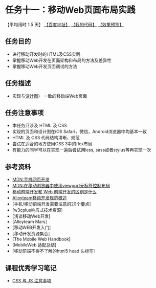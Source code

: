 # 任务十一：移动Web页面布局实践
【平均用时 1.5 天】
[【百度地址】](http://ife.baidu.com/course/detail/id/116)
[【我的代码】](https://github.com/baoyuzhang/IFE2017/tree/master/IFE_xiaowei/IFE_xiaowei_task11)
[【效果预览】](https://baoyuzhang.github.io/IFE2017/IFE_xiaowei/IFE_xiaowei_task11/IFE_xiaowei_task11.html)

## 任务目的
- 进行移动开发时的HTML及CSS实践
- 掌握移动Web开发在页面架构和布局的方法及差异性
- 掌握移动Web开发页面调试的方法

## 任务描述
- 实现与[设计图](task_1_11_1.jpg)） 一致的移动端Web页面

## 任务注意事项
- 本任务只涉及 HTML 及 CSS
- 实现的页面和设计图在iOS Safari，微信，Android浏览器中均基本一致
- HTML 及 CSS 代码结构清晰、规范
- 尝试在适合的地方使用CSS 3中的flex布局
- 有能力的同学可以在实现一遍后尝试用less, sass或者stylus等再实现一次

## 参考资料
- [MDN:手机网页开发]()
- [MDN:在移动浏览器中使用viewport元标签控制布局]()
- [移动前端开发和 Web 前端开发的区别是什么]()
- [Alloyteam移动开发规范概述]()
- [手机/移动前端开发需要注意的20个要点]
- [w3cplus响应式技术资源]
- [浅谈移动Web开发]
- [Alloyteam Mars]
- [移动WEB开发入门]
- [移动开发资源集合]
- [The Mobile Web Handbook]
- [MobileWeb 适配总结]
- [移动前端不得不了解的html5 head 头标签]

## 课程优秀学习笔记
- [CSS 与 JS 注意事项](http://ife.baidu.com/note/detail/id/1097)
